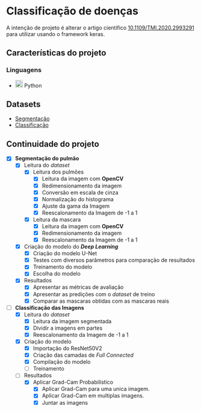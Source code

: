# Classificação de doenças

A intenção de projeto é alterar o artigo cientifico [10.1109/TMI.2020.2993291](https://ieeexplore.ieee.org/document/9090149) para utilizar usando o framework keras.

## Características do projeto

### Linguagens

- <img src="https://upload.wikimedia.org/wikipedia/commons/thumb/c/c3/Python-logo-notext.svg/768px-Python-logo-notext.svg.png" alt="python" width=20px /> Python

## Datasets

- [Segmentação](https://www.kaggle.com/nikhilpandey360/chest-xray-masks-and-labels)
- [Classificação](https://www.kaggle.com/andrewmvd/covid19-ct-scans)

## Continuidade do projeto

- [x] **Segmentação do pulmão**
  - [x] Leitura do _dataset_ 
    - [x] Leitura dos pulmões
      - [x] Leitura da imagem com **OpenCV**
      - [x] Redimensionamento da imagem
      - [x] Conversão em escala de cinza
      - [x] Normalização do histograma
      - [x] Ajuste da gama da Imagem
      - [x] Reescalonamento da Imagem de -1 a 1
    - [x] Leitura da mascara
      - [x] Leitura da imagem com **OpenCV**
      - [x] Redimensionamento da imagem
      - [x] Reescalonamento da Imagem de -1 a 1
  - [x] Criação do modelo do **_Deep Learning_**
    - [x] Criação do modelo U-Net
    - [x] Testes com diversos parâmetros para comparação de resultados
    - [x] Treinamento do modelo
    - [x] Escolha do modelo
  - [x] Resultados
    - [x] Apresentar as métricas de avaliação
    - [x] Apresentar as predições com o _dataset_ de treino
    - [x] Comparar as mascaras obtidas com as mascaras reais
- [ ] **Classificação das Imagens**
  - [x] Leitura do _dataset_
    - [x] Leitura da imagem segmentada
    - [x] Dividir a imagens em partes
    - [x] Reescalonamento da Imagem de -1 a 1
  - [x] Criação do modelo
    - [x] Importação do ResNet50V2
    - [x] Criação das camadas de _Full Connected_
    - [x] Compilação do modelo
    - [ ] Treinamento
  - [ ] Resultados
    - [x] Aplicar Grad-Cam Probabilistico
      - [x] Aplicar Grad-Cam para uma unica imagem.
      - [x] Aplicar Grad-Cam em multiplas imagens.
      - [x] Juntar as imagens
